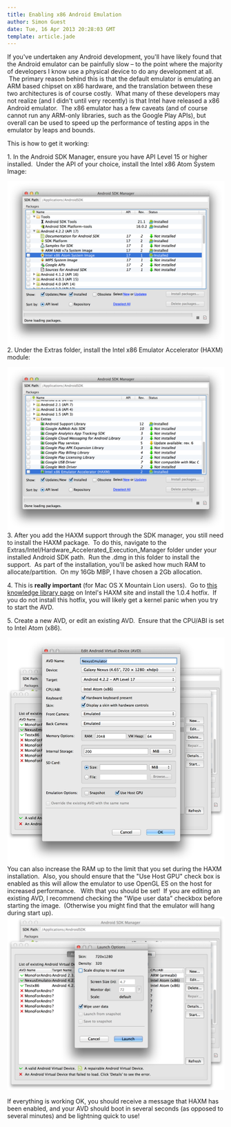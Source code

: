 ```yaml
---
title: Enabling x86 Android Emulation
author: Simon Guest
date: Tue, 16 Apr 2013 20:28:03 GMT
template: article.jade
---
```


If you've undertaken any Android development, you'll have likely found that the Android emulator can be painfully slow – to the point where the majority of developers I know use a physical device to do any development at all.  The primary reason behind this is that the default emulator is emulating an ARM based chipset on x86 hardware, and the translation between these two architectures is of course costly.  What many of these developers may not realize (and I didn't until very recently) is that Intel have released a x86 Android emulator.  The x86 emulator has a few caveats (and of course cannot run any ARM-only libraries, such as the Google Play APIs), but overall can be used to speed up the performance of testing apps in the emulator by leaps and bounds.

<span class="more"></span>

This is how to get it working:

1. In the Android SDK Manager, ensure you have API Level 15 or higher installed.  Under the API of your choice, install the Intel x86 Atom System Image:

![SDK Manager](sdkmanager.png)
2. Under the Extras folder, install the Intel x86 Emulator Accelerator (HAXM) module:

![HAXM](haxm.png)
3. After you add the HAXM support through the SDK manager, you still need to install the HAXM package.  To do this, navigate to the Extras/Intel/Hardware_Accelerated_Execution_Manager folder under your installed Android SDK path.  Run the .dmg in this folder to install the support.  As part of the installation, you'll be asked how much RAM to allocate/partition.  On my 16Gb MBP, I have chosen a 2Gb allocation.

4. This is **really important** (for Mac OS X Mountain Lion users).  Go to [this knowledge library page](http://software.intel.com/en-us/articles/intel-hardware-accelerated-execution-manager) on Intel's HAXM site and install the 1.0.4 hotfix.  If you do not install this hotfix, you will likely get a kernel panic when you try to start the AVD.

5. Create a new AVD, or edit an existing AVD.  Ensure that the CPU/ABI is set to Intel Atom (x86).

![AVD](avd.png)
You can also increase the RAM up to the limit that you set during the HAXM installation.  Also, you should ensure that the "Use Host GPU" check box is enabled as this will allow the emulator to use OpenGL ES on the host for increased performance.
 
With that you should be set!  If you are editing an existing AVD, I recommend checking the "Wipe user data" checkbox before starting the image.  (Otherwise you might find that the emulator will hang during start up).  
 
![Launch Options](launchoptions.png)

If everything is working OK, you should receive a message that HAXM has been enabled, and your AVD should boot in several seconds (as opposed to several minutes) and be lightning quick to use!
